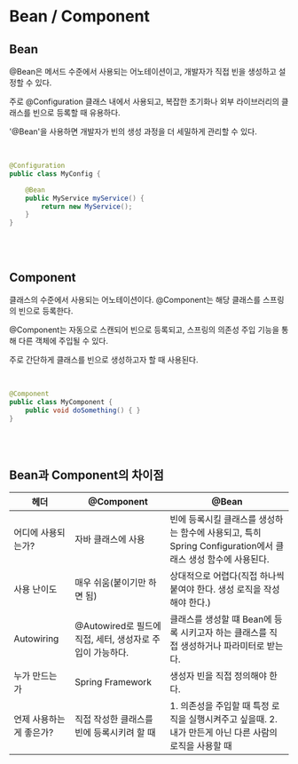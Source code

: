 # Bean / Component

## Bean

@Bean은 메서드 수준에서 사용되는 어노테이션이고, 개발자가 직접 빈을 생성하고 설정할 수 있다.

주로 @Configuration 클래스 내에서 사용되고, 복잡한 초기화나 외부 라이브러리의 클래스를 빈으로 등록할 때 유용하다.

'@Bean'을 사용하면 개발자가 빈의 생성 과정을 더 세밀하게 관리할 수 있다.

<br>

```java
@Configuration
public class MyConfig {

    @Bean
    public MyService myService() {
        return new MyService();
    }
}
```

<br><br>

## Component

클래스의 수준에서 사용되는 어노테이션이다.
@Component는 해당 클래스를 스프링의 빈으로 등록한다.

@Component는 자동으로 스캔되어 빈으로 등록되고, 스프링의 의존성 주입 기능을 통해 다른 객체에 주입될 수 있다.

주로 간단하게 클래스를 빈으로 생성하고자 할 때 사용된다.

<br>

```java
@Component
public class MyComponent {
    public void doSomething() { }
}
```

<br><br>

## Bean과 Component의 차이점

| 헤더 | @Component | @Bean |
|------|-------|-------|
| 어디에 사용되는가? | 자바 클래스에 사용 | 빈에 등록시킬 클래스를 생성하는 함수에 사용되고, 특히 Spring Configuration에서 클래스 생성 함수에 사용된다.|
|사용 난이도| 매우 쉬움(붙이기만 하면 됨)| 상대적으로 어렵다(직접 하나씩 붙여야 한다. 생성 로직을 작성해야 한다.)|
|Autowiring| @Autowired로 필드에 직접, 세터, 생성자로 주입이 가능하다.|클래스를 생성할 떄 Bean에 등록 시키고자 하는 클래스를 직접 생성하거나 파라미터로 받는다.|
|누가 만드는 가| Spring Framework | 생성자 빈을 직접 정의해야 한다.|
|언제 사용하는게 좋은가? | 직접 작성한 클래스를 빈에 등록시키려 할 때| 1. 의존성을 주입할 때 특정 로직을 실행시켜주고 싶을때. 2. 내가 만든게 아닌 다른 사람의 로직을 사용할 때|